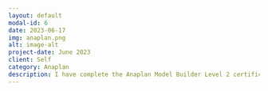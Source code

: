```yaml
---
layout: default
modal-id: 6
date: 2023-06-17
img: anaplan.png
alt: image-alt
project-date: June 2023
client: Self
category: Anaplan
description: I have complete the Anaplan Model Builder Level 2 certification. Anaplan allows users to integrate and analyze data all within a unified platform, creating a single-source- of-truth from planning to decision-making
---
```

